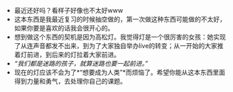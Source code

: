 - 最近还好吗？看样子好像也不太好www
- 这本东西是我最近复习的时候抽空做的，第一次做这种东西可能做的不太好，如果你要是喜欢的话我会很开心的。
- 想到做这个东西的契机是因为高松灯。我觉得灯是一个很厉害的女孩：她实现了从连声音都发不出来，到为了大家独自举办live的转变；从一开始的大家推着灯前进，到后来的灯拉着大家前进。
- *“我们都是迷路的孩子，就算迷路也要一起前进。”*
- 现在的灯应该不会为了*“想要成为人类”*而烦恼了。希望你能从这本东西里面得到力量和勇气，去处理你自己的课题。
